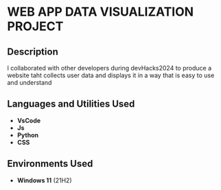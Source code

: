 # WEB APP DATA VISUALIZATION PROJECT 

<h2>Description</h2>
I collaborated with other developers during devHacks2024 to produce a website taht collects user data and displays it in a way that is easy to use and understand  
<br />


<h2>Languages and Utilities Used</h2>

- <b>VsCode</b> 
- <b>Js</b>
- <b>Python</b>
- <b>CSS</b>

<h2>Environments Used </h2>

- <b>Windows 11</b> (21H2)  
